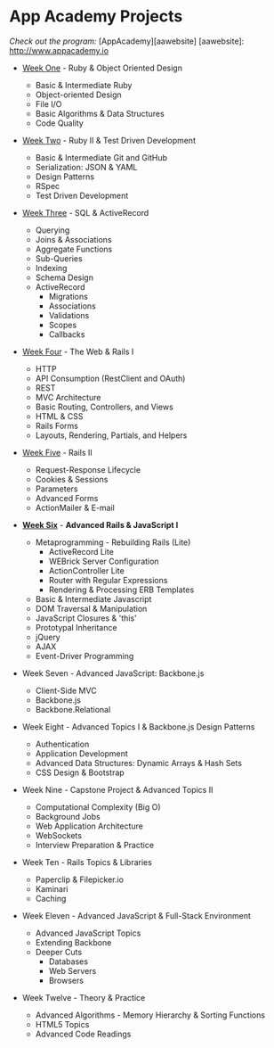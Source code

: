 # App Academy Projects

_Check out the program:_ [AppAcademy][aawebsite]
[aawebsite]: http://www.appacademy.io

+ [Week One][w1] - Ruby & Object Oriented Design
  + Basic & Intermediate Ruby
  + Object-oriented Design
  + File I/O
  + Basic Algorithms & Data Structures
  + Code Quality

+ [Week Two][w2] - Ruby II & Test Driven Development
  + Basic & Intermediate Git and GitHub
  + Serialization: JSON & YAML
  + Design Patterns
  + RSpec
  + Test Driven Development

+ [Week Three][w3] - SQL & ActiveRecord
  + Querying
  + Joins & Associations
  + Aggregate Functions
  + Sub-Queries
  + Indexing
  + Schema Design
  + ActiveRecord
    + Migrations
    + Associations
    + Validations
    + Scopes
    + Callbacks

+ [Week Four][w4] - The Web & Rails I
  + HTTP
  + API Consumption (RestClient and OAuth)
  + REST
  + MVC Architecture
  + Basic Routing, Controllers, and Views
  + HTML & CSS
  + Rails Forms
  + Layouts, Rendering, Partials, and Helpers

+ [Week Five][w5] - Rails II
  + Request-Response Lifecycle
  + Cookies & Sessions
  + Parameters
  + Advanced Forms
  + ActionMailer & E-mail

+ [**Week Six**][w6] - **Advanced Rails & JavaScript I**
  + Metaprogramming - Rebuilding Rails (Lite)
    + ActiveRecord Lite
    + WEBrick Server Configuration
    + ActionController Lite
    + Router with Regular Expressions
    + Rendering & Processing ERB Templates
  + Basic & Intermediate Javascript
  + DOM Traversal & Manipulation
  + JavaScript Closures & 'this'
  + Prototypal Inheritance
  + jQuery
  + AJAX
  + Event-Driver Programming

+ Week Seven - Advanced JavaScript: Backbone.js
  + Client-Side MVC
  + Backbone.js
  + Backbone.Relational

+ Week Eight - Advanced Topics I & Backbone.js Design Patterns
  + Authentication
  + Application Development
  + Advanced Data Structures: Dynamic Arrays & Hash Sets
  + CSS Design & Bootstrap

+ Week Nine - Capstone Project & Advanced Topics II
  + Computational Complexity (Big O)
  + Background Jobs
  + Web Application Architecture
  + WebSockets
  + Interview Preparation & Practice

+ Week Ten - Rails Topics & Libraries
  + Paperclip & Filepicker.io
  + Kaminari
  + Caching

+ Week Eleven - Advanced JavaScript & Full-Stack Environment
  + Advanced JavaScript Topics
  + Extending Backbone
  + Deeper Cuts
    + Databases
    + Web Servers
    + Browsers

+ Week Twelve - Theory & Practice
  + Advanced Algorithms - Memory Hierarchy & Sorting Functions
  + HTML5 Topics
  + Advanced Code Readings


[w1]: ./W1/README.md
[w2]: ./W2/README.md
[w3]: ./W3/README.md
[w4]: ./W4/README.md
[w5]: ./W5/README.md
[w6]: ./W6/README.md
